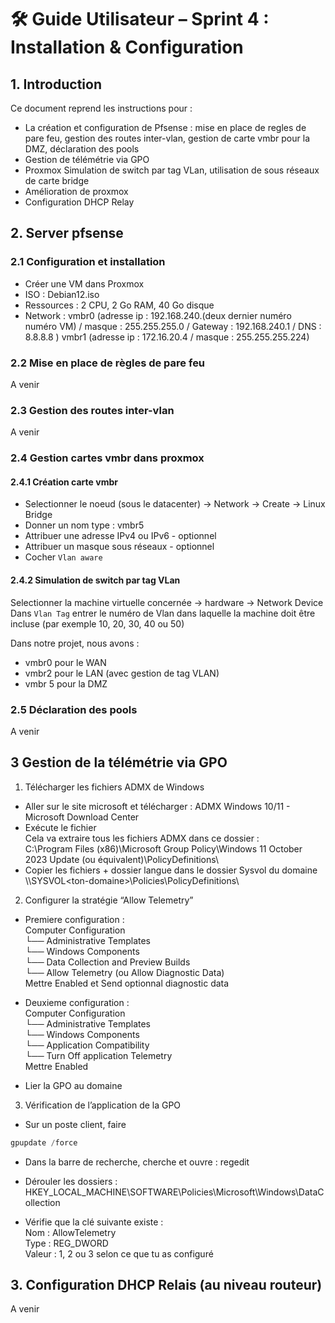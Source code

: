 # 🛠️ Guide Utilisateur – Sprint 4 : Installation & Configuration

## 1. Introduction

Ce document reprend les instructions pour :   
- La création et configuration de Pfsense : mise en place de regles de pare feu, gestion des routes inter-vlan, gestion de carte vmbr pour la DMZ, déclaration des pools  
- Gestion de télémétrie via GPO    
- Proxmox Simulation de switch par tag VLan, utilisation de sous réseaux de carte bridge  
- Amélioration de proxmox
- Configuration DHCP Relay  

## 2. Server pfsense

### 2.1 Configuration et installation  
- Créer une VM dans Proxmox 
- ISO : Debian12.iso
- Ressources : 2 CPU, 2 Go RAM, 40 Go disque
- Network : 
vmbr0 (adresse ip : 192.168.240.(deux dernier numéro numéro VM) / masque : 255.255.255.0 / Gateway : 192.168.240.1 / DNS : 8.8.8.8 ) 
vmbr1 (adresse ip : 172.16.20.4 / masque : 255.255.255.224) 

### 2.2 Mise en place de règles de pare feu   
A venir 

### 2.3 Gestion des routes inter-vlan  
A venir  

### 2.4 Gestion cartes vmbr dans proxmox  

#### 2.4.1 Création carte vmbr   
- Selectionner le noeud (sous le datacenter) -> Network -> Create -> Linux Bridge   
- Donner un nom type : vmbr5  
- Attribuer une adresse IPv4 ou IPv6 - optionnel  
- Attribuer un masque sous réseaux - optionnel  
- Cocher `Vlan aware`

#### 2.4.2 Simulation de switch par tag VLan  
Selectionner la machine virtuelle concernée  -> hardware -> Network Device  
Dans `Vlan Tag` entrer le numéro de Vlan dans laquelle la machine doit être incluse  (par exemple 10, 20, 30, 40 ou 50)  

Dans notre projet, nous avons :  
- vmbr0 pour le WAN  
- vmbr2 pour le LAN (avec gestion de tag VLAN)  
- vmbr 5 pour la DMZ  

### 2.5 Déclaration des pools   
A venir  


## 3 Gestion de la télémétrie via GPO  

1. Télécharger les fichiers ADMX de Windows  

- Aller sur le site microsoft et télécharger :  ADMX Windows 10/11 - Microsoft Download Center  
- Exécute le fichier  
Cela va extraire tous les fichiers ADMX dans ce dossier :  
C:\Program Files (x86)\Microsoft Group Policy\Windows 11 October 2023 Update (ou équivalent)\PolicyDefinitions\  
- Copier les fichiers + dossier langue dans le dossier Sysvol du domaine  
\\<ton-domaine>\SYSVOL\<ton-domaine>\Policies\PolicyDefinitions\  

2. Configurer la stratégie “Allow Telemetry”  

- Premiere configuration :  
Computer Configuration  
└── Administrative Templates  
    └── Windows Components  
        └── Data Collection and Preview Builds  
            └── Allow Telemetry (ou Allow Diagnostic Data)  
Mettre Enabled et Send optionnal diagnostic data  

- Deuxieme configuration :  
Computer Configuration  
└── Administrative Templates  
    └── Windows Components  
        └── Application Compatibility  
            └── Turn Off application Telemetry  
Mettre Enabled  

- Lier la GPO au domaine  
            
3. Vérification de l’application de la GPO   

- Sur un poste client, faire   
``` powershell  
gpupdate /force  
```

- Dans la barre de recherche, cherche et ouvre : regedit  

- Dérouler les dossiers : HKEY_LOCAL_MACHINE\SOFTWARE\Policies\Microsoft\Windows\DataCollection  

- Vérifie que la clé suivante existe :  
Nom : AllowTelemetry  
Type : REG_DWORD  
Valeur : 1, 2 ou 3 selon ce que tu as configuré  


## 3. Configuration DHCP Relais (au niveau routeur) 
A venir  
